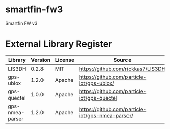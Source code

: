 # smartfin-fw3
Smartfin FW v3

# External Library Register
Library         | Version | License | Source                                           | Location
----------------|---------|---------|--------------------------------------------------|---------
LIS3DH          | 0.2.8   | MIT     | https://github.com/rickkas7/LIS3DH               | lib/LIS3DH
gps-ublox       | 1.2.0   | Apache  | https://github.com/particle-iot/gps-ublox/       | lib/gps-ublox
gps-quectel     | 1.0.0   | Apache  | https://github.com/particle-iot/gps-quectel      | lib/gps-quectel
gps-nmea-parser | 1.2.0   | Apache  | https://github.com/particle-iot/gps-nmea-parser/ | lib/gps-nmea-parser